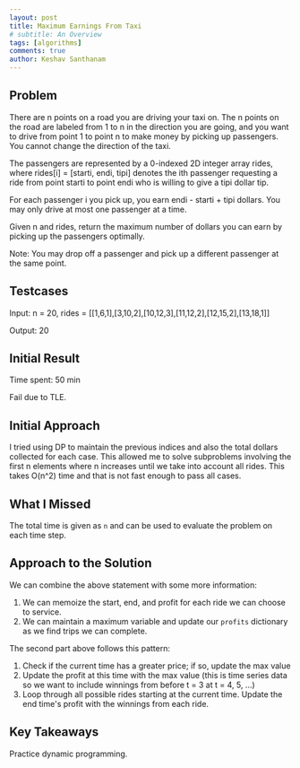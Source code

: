 ```yaml
---
layout: post
title: Maximum Earnings From Taxi
# subtitle: An Overview
tags: [algorithms]
comments: true
author: Keshav Santhanam
---
```


## Problem
There are n points on a road you are driving your taxi on. The n points on the road are labeled from 1 to n in the direction you are going, and you want to drive from point 1 to point n to make money by picking up passengers. You cannot change the direction of the taxi.

The passengers are represented by a 0-indexed 2D integer array rides, where rides[i] = [starti, endi, tipi] denotes the ith passenger requesting a ride from point starti to point endi who is willing to give a tipi dollar tip.

For each passenger i you pick up, you earn endi - starti + tipi dollars. You may only drive at most one passenger at a time.

Given n and rides, return the maximum number of dollars you can earn by picking up the passengers optimally.

Note: You may drop off a passenger and pick up a different passenger at the same point.

## Testcases

Input: n = 20, rides = [[1,6,1],[3,10,2],[10,12,3],[11,12,2],[12,15,2],[13,18,1]]

Output: 20

## Initial Result
Time spent: 50 min

Fail due to TLE. 

## Initial Approach

I tried using DP to maintain the previous indices and also the total dollars collected for each case. This allowed me to solve subproblems involving the first n elements where n increases until we take into account all rides. This takes O(n^2) time and that is not fast enough to pass all cases. 

## What I Missed

The total time is given as ```n``` and can be used to evaluate the problem on each time step. 

## Approach to the Solution

We can combine the above statement with some more information:

1. We can memoize the start, end, and profit for each ride we can choose to service. 
2. We can maintain a maximum variable and update our ```profits``` dictionary as we find trips we can complete. 

The second part above follows this pattern:
1. Check if the current time has a greater price; if so, update the max value
2. Update the profit at this time with the max value (this is time series data so we want to include winnings from before t = 3 at t = 4, 5, ...)
3. Loop through all possible rides starting at the current time. Update the end time's profit with the winnings from each ride. 

## Key Takeaways
Practice dynamic programming. 
